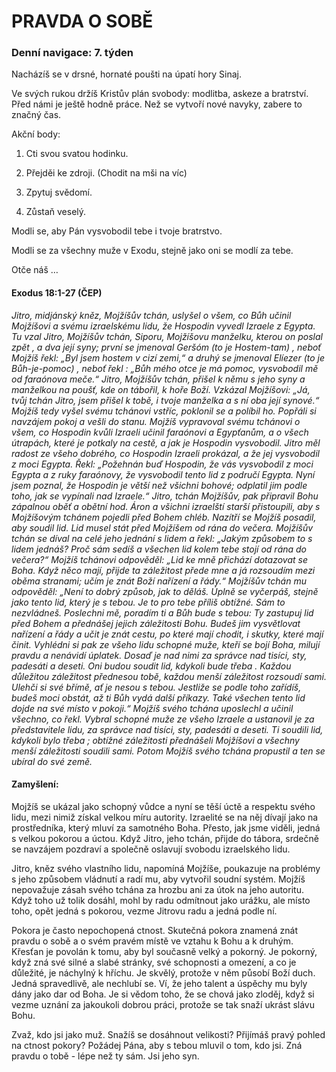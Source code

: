 # PRAVDA O SOBĚ

### Denní navigace: 7. týden

Nacházíš se v drsné, hornaté poušti na úpatí hory Sinaj.

Ve svých rukou držíš Kristův plán svobody: modlitba, askeze a bratrství. Před námi je ještě hodně práce. Než se vytvoří nové navyky, zabere to značný čas.

Akční body:
1. Cti svou svatou hodinku.

2. Přejděi ke zdroji. (Chodit na mši na víc)

3. Zpytuj svědomí.

4. Zůstaň veselý.

Modli se, aby Pán vysvobodil tebe i tvoje bratrstvo.

Modli se za všechny muže v Exodu, stejně jako oni se modlí za tebe.

Otče náš …


#### Exodus 18:1-27 (ČEP)
*Jitro, midjánský kněz, Mojžíšův tchán, uslyšel o všem, co Bůh učinil Mojžíšovi a svému izraelskému lidu, že Hospodin vyvedl Izraele z Egypta. Tu vzal Jitro, Mojžíšův tchán, Siporu, Mojžíšovu manželku, kterou on poslal zpět , a dva její syny; první se jmenoval Geršóm (to je Hostem-tam) , neboť Mojžíš řekl: „Byl jsem hostem v cizí zemi,“ a druhý se jmenoval Elíezer (to je Bůh-je-pomoc) , neboť řekl : „Bůh mého otce je má pomoc, vysvobodil mě od faraónova meče.“ Jitro, Mojžíšův tchán, přišel k němu s jeho syny a manželkou na poušť, kde on tábořil, k hoře Boží. Vzkázal Mojžíšovi: „Já, tvůj tchán Jitro, jsem přišel k tobě, i tvoje manželka a s ní oba její synové.“ Mojžíš tedy vyšel svému tchánovi vstříc, poklonil se a políbil ho. Popřáli si navzájem pokoj a vešli do stanu. Mojžíš vypravoval svému tchánovi o všem, co Hospodin kvůli Izraeli učinil faraónovi a Egypťanům, a o všech útrapách, které je potkaly na cestě, a jak je Hospodin vysvobodil. Jitro měl radost ze všeho dobrého, co Hospodin Izraeli prokázal, a že jej vysvobodil z moci Egypta. Řekl: „Požehnán buď Hospodin, že vás vysvobodil z moci Egypta a z ruky faraónovy, že vysvobodil tento lid z područí Egypta. Nyní jsem poznal, že Hospodin je větší než všichni bohové; odplatil jim podle toho, jak se vypínali nad Izraele.“ Jitro, tchán Mojžíšův, pak připravil Bohu zápalnou oběť a obětní hod. Áron a všichni izraelští starší přistoupili, aby s Mojžíšovým tchánem pojedli před Bohem chléb. Nazítří se Mojžíš posadil, aby soudil lid. Lid musel stát před Mojžíšem od rána do večera. Mojžíšův tchán se díval na celé jeho jednání s lidem a řekl: „Jakým způsobem to s lidem jednáš? Proč sám sedíš a všechen lid kolem tebe stojí od rána do večera?“ Mojžíš tchánovi odpověděl: „Lid ke mně přichází dotazovat se Boha. Když něco mají, přijde ta záležitost přede mne a já rozsoudím mezi oběma stranami; učím je znát Boží nařízení a řády.“ Mojžíšův tchán mu odpověděl: „Není to dobrý způsob, jak to děláš. Úplně se vyčerpáš, stejně jako tento lid, který je s tebou. Je to pro tebe příliš obtížné. Sám to nezvládneš. Poslechni mě, poradím ti a Bůh bude s tebou: Ty zastupuj lid před Bohem a přednášej jejich záležitosti Bohu. Budeš jim vysvětlovat nařízení a řády a učit je znát cestu, po které mají chodit, i skutky, které mají činit. Vyhlédni si pak ze všeho lidu schopné muže, kteří se bojí Boha, milují pravdu a nenávidí úplatek. Dosaď je nad nimi za správce nad tisíci, sty, padesáti a deseti. Oni budou soudit lid, kdykoli bude třeba . Každou důležitou záležitost přednesou tobě, každou menší záležitost rozsoudí sami. Ulehči si své břímě, ať je nesou s tebou. Jestliže se podle toho zařídíš, budeš moci obstát, až ti Bůh vydá další příkazy. Také všechen tento lid dojde na své místo v pokoji.“ Mojžíš svého tchána uposlechl a učinil všechno, co řekl. Vybral schopné muže ze všeho Izraele a ustanovil je za představitele lidu, za správce nad tisíci, sty, padesáti a deseti. Ti soudili lid, kdykoli bylo třeba ; obtížné záležitosti přednášeli Mojžíšovi a všechny menší záležitosti soudili sami. Potom Mojžíš svého tchána propustil a ten se ubíral do své země.*

#### Zamyšlení:
Mojžíš se ukázal jako schopný vůdce a nyní se těší úctě a respektu svého lidu, mezi nimiž získal velkou míru autority. Izraelité se na něj dívají jako na prostředníka, který mluví za samotného Boha. Přesto, jak jsme viděli, jedná s velkou pokorou a úctou. Když Jitro, jeho tchán, přijde do tábora, srdečně se navzájem pozdraví a společně oslavují svobodu izraelského lidu.

Jitro, kněz svého vlastního lidu, napomíná Mojžíše, poukazuje na problémy s jeho způsobem vládnutí a radí mu, aby vytvořil soudní systém. Mojžíš nepovažuje zásah svého tchána za hrozbu ani za útok na jeho autoritu. Když toho už tolik dosáhl, mohl by radu odmítnout jako urážku, ale místo toho, opět jedná s pokorou, vezme Jitrovu radu a jedná podle ní.

Pokora je často nepochopená ctnost. Skutečná pokora znamená znát pravdu o sobě a o svém pravém místě ve vztahu k Bohu a k druhým. Křesťan je povolán k tomu, aby byl současně velký a pokorný. Je pokorný, když zná své silné a slabé stránky, své schopnosti a omezení, a co je důležité, je náchylný k hříchu. Je skvělý, protože v něm působí Boží duch. Jedná spravedlivě, ale nechlubí se. Ví, že jeho talent a úspěchy mu byly dány jako dar od Boha. Je si vědom toho, že se chová jako zloděj, když si vezme uznání za jakoukoli dobrou práci, protože se tak snaží ukrást slávu Bohu.

Zvaž, kdo jsi jako muž. Snažíš se dosáhnout velikosti? Přijímáš pravý pohled na ctnost pokory? Požádej Pána, aby s tebou mluvil o tom, kdo jsi. Zná pravdu o tobě - lépe než ty sám. Jsi jeho syn.   
